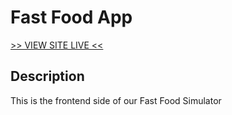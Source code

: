 # Fast Food App

[>> VIEW SITE LIVE <<]("https://fastfoodapp.netlify.com")

## Description

This is the frontend side of our Fast Food Simulator
